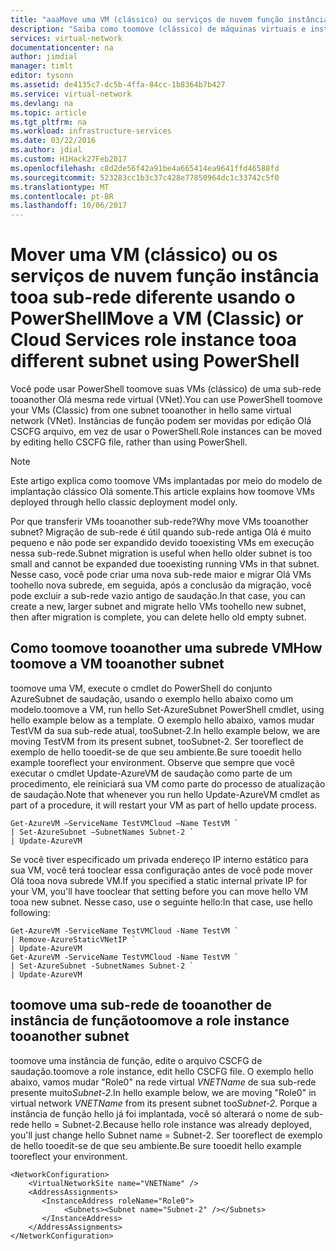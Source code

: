```yaml
---
title: "aaaMove uma VM (clássico) ou serviços de nuvem função instância tooa diferente subnet - PowerShell do Azure | Microsoft Docs"
description: "Saiba como toomove (clássico) de máquinas virtuais e instâncias de função de serviços de nuvem tooa sub-rede diferente usando o PowerShell."
services: virtual-network
documentationcenter: na
author: jimdial
manager: timlt
editor: tysonn
ms.assetid: de4135c7-dc5b-4ffa-84cc-1b8364b7b427
ms.service: virtual-network
ms.devlang: na
ms.topic: article
ms.tgt_pltfrm: na
ms.workload: infrastructure-services
ms.date: 03/22/2016
ms.author: jdial
ms.custom: H1Hack27Feb2017
ms.openlocfilehash: c8d2de56f42a91be4a665414ea9641ffd46588fd
ms.sourcegitcommit: 523283cc1b3c37c428e77850964dc1c33742c5f0
ms.translationtype: MT
ms.contentlocale: pt-BR
ms.lasthandoff: 10/06/2017
---
```

# <a name="move-a-vm-classic-or-cloud-services-role-instance-tooa-different-subnet-using-powershell"></a><span data-ttu-id="31841-103">Mover uma VM (clássico) ou os serviços de nuvem função instância tooa sub-rede diferente usando o PowerShell</span><span class="sxs-lookup"><span data-stu-id="31841-103">Move a VM (Classic) or Cloud Services role instance tooa different subnet using PowerShell</span></span>
<span data-ttu-id="31841-104">Você pode usar PowerShell toomove suas VMs (clássico) de uma sub-rede tooanother Olá mesma rede virtual (VNet).</span><span class="sxs-lookup"><span data-stu-id="31841-104">You can use PowerShell toomove your VMs (Classic) from one subnet tooanother in hello same virtual network (VNet).</span></span> <span data-ttu-id="31841-105">Instâncias de função podem ser movidas por edição Olá CSCFG arquivo, em vez de usar o PowerShell.</span><span class="sxs-lookup"><span data-stu-id="31841-105">Role instances can be moved by editing hello CSCFG file, rather than using PowerShell.</span></span>

> [!NOTE]
> <span data-ttu-id="31841-106">Este artigo explica como toomove VMs implantadas por meio do modelo de implantação clássico Olá somente.</span><span class="sxs-lookup"><span data-stu-id="31841-106">This article explains how toomove VMs deployed through hello classic deployment model only.</span></span>
> 
> 

<span data-ttu-id="31841-107">Por que transferir VMs tooanother sub-rede?</span><span class="sxs-lookup"><span data-stu-id="31841-107">Why move VMs tooanother subnet?</span></span> <span data-ttu-id="31841-108">Migração de sub-rede é útil quando sub-rede antiga Olá é muito pequeno e não pode ser expandido devido tooexisting VMs em execução nessa sub-rede.</span><span class="sxs-lookup"><span data-stu-id="31841-108">Subnet migration is useful when hello older subnet is too small and cannot be expanded due tooexisting running VMs in that subnet.</span></span> <span data-ttu-id="31841-109">Nesse caso, você pode criar uma nova sub-rede maior e migrar Olá VMs toohello nova subrede, em seguida, após a conclusão da migração, você pode excluir a sub-rede vazio antigo de saudação.</span><span class="sxs-lookup"><span data-stu-id="31841-109">In that case, you can create a new, larger subnet and migrate hello VMs toohello new subnet, then after migration is complete, you can delete hello old empty subnet.</span></span>

## <a name="how-toomove-a-vm-tooanother-subnet"></a><span data-ttu-id="31841-110">Como toomove tooanother uma subrede VM</span><span class="sxs-lookup"><span data-stu-id="31841-110">How toomove a VM tooanother subnet</span></span>
<span data-ttu-id="31841-111">toomove uma VM, execute o cmdlet do PowerShell do conjunto AzureSubnet de saudação, usando o exemplo hello abaixo como um modelo.</span><span class="sxs-lookup"><span data-stu-id="31841-111">toomove a VM, run hello Set-AzureSubnet PowerShell cmdlet, using hello example below as a template.</span></span> <span data-ttu-id="31841-112">O exemplo hello abaixo, vamos mudar TestVM da sua sub-rede atual, tooSubnet-2.</span><span class="sxs-lookup"><span data-stu-id="31841-112">In hello example below, we are moving TestVM from its present subnet, tooSubnet-2.</span></span> <span data-ttu-id="31841-113">Ser tooreflect de exemplo de hello tooedit-se de que seu ambiente.</span><span class="sxs-lookup"><span data-stu-id="31841-113">Be sure tooedit hello example tooreflect your environment.</span></span> <span data-ttu-id="31841-114">Observe que sempre que você executar o cmdlet Update-AzureVM de saudação como parte de um procedimento, ele reiniciará sua VM como parte do processo de atualização de saudação.</span><span class="sxs-lookup"><span data-stu-id="31841-114">Note that whenever you run hello Update-AzureVM cmdlet as part of a procedure, it will restart your VM as part of hello update process.</span></span>

    Get-AzureVM –ServiceName TestVMCloud –Name TestVM `
    | Set-AzureSubnet –SubnetNames Subnet-2 `
    | Update-AzureVM

<span data-ttu-id="31841-115">Se você tiver especificado um privada endereço IP interno estático para sua VM, você terá tooclear essa configuração antes de você pode mover Olá tooa nova subrede VM.</span><span class="sxs-lookup"><span data-stu-id="31841-115">If you specified a static internal private IP for your VM, you'll have tooclear that setting before you can move hello VM tooa new subnet.</span></span> <span data-ttu-id="31841-116">Nesse caso, use o seguinte hello:</span><span class="sxs-lookup"><span data-stu-id="31841-116">In that case, use hello following:</span></span>

    Get-AzureVM -ServiceName TestVMCloud -Name TestVM `
    | Remove-AzureStaticVNetIP `
    | Update-AzureVM
    Get-AzureVM -ServiceName TestVMCloud -Name TestVM `
    | Set-AzureSubnet -SubnetNames Subnet-2 `
    | Update-AzureVM

## <a name="toomove-a-role-instance-tooanother-subnet"></a><span data-ttu-id="31841-117">toomove uma sub-rede de tooanother de instância de função</span><span class="sxs-lookup"><span data-stu-id="31841-117">toomove a role instance tooanother subnet</span></span>
<span data-ttu-id="31841-118">toomove uma instância de função, edite o arquivo CSCFG de saudação.</span><span class="sxs-lookup"><span data-stu-id="31841-118">toomove a role instance, edit hello CSCFG file.</span></span> <span data-ttu-id="31841-119">O exemplo hello abaixo, vamos mudar "Role0" na rede virtual *VNETName* de sua sub-rede presente muito*Subnet-2*.</span><span class="sxs-lookup"><span data-stu-id="31841-119">In hello example below, we are moving "Role0" in virtual network *VNETName* from its present subnet too*Subnet-2*.</span></span> <span data-ttu-id="31841-120">Porque a instância de função hello já foi implantada, você só alterará o nome de sub-rede hello = Subnet-2.</span><span class="sxs-lookup"><span data-stu-id="31841-120">Because hello role instance was already deployed, you'll just change hello Subnet name = Subnet-2.</span></span> <span data-ttu-id="31841-121">Ser tooreflect de exemplo de hello tooedit-se de que seu ambiente.</span><span class="sxs-lookup"><span data-stu-id="31841-121">Be sure tooedit hello example tooreflect your environment.</span></span>

    <NetworkConfiguration>
        <VirtualNetworkSite name="VNETName" />
        <AddressAssignments>
           <InstanceAddress roleName="Role0">
                <Subnets><Subnet name="Subnet-2" /></Subnets>
           </InstanceAddress>
        </AddressAssignments>
    </NetworkConfiguration> 
